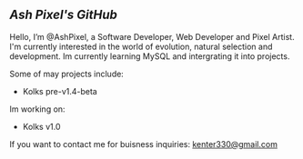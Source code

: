 ***Ash Pixel's GitHub***
------------------------

Hello, I’m @AshPixel, a Software Developer, Web Developer and Pixel Artist.
I'm currently interested in the world of evolution, natural selection and development.
Im currently learning MySQL and intergrating it into projects.

Some of may projects include:
- Kolks pre-v1.4-beta

Im working on:
- Kolks v1.0

If you want to contact me for buisness inquiries: kenter330@gmail.com
